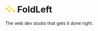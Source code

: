 # <img src="./public/logo.svg" alt="foldleft logo" height="24"/> FoldLeft

The web dev studio that gets it done right.
